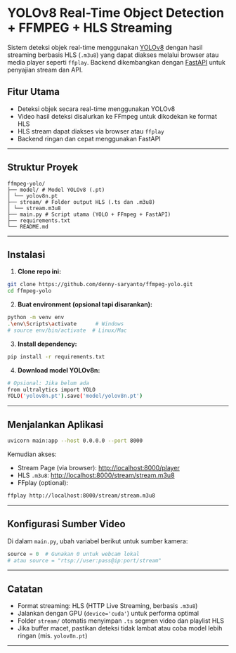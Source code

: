 # YOLOv8 Real-Time Object Detection + FFMPEG + HLS Streaming

Sistem deteksi objek real-time menggunakan [YOLOv8](https://github.com/ultralytics/ultralytics) dengan hasil streaming berbasis HLS (`.m3u8`) yang dapat diakses melalui browser atau media player seperti `ffplay`. Backend dikembangkan dengan [FastAPI](https://fastapi.tiangolo.com/) untuk penyajian stream dan API.

## Fitur Utama

- Deteksi objek secara real-time menggunakan YOLOv8
- Video hasil deteksi disalurkan ke FFmpeg untuk dikodekan ke format HLS
- HLS stream dapat diakses via browser atau `ffplay`
- Backend ringan dan cepat menggunakan FastAPI

---

## Struktur Proyek

```
ffmpeg-yolo/
├── model/ # Model YOLOv8 (.pt)
│ └── yolov8n.pt
├── stream/ # Folder output HLS (.ts dan .m3u8)
│ └── stream.m3u8
├── main.py # Script utama (YOLO + FFmpeg + FastAPI)
├── requirements.txt
└── README.md
```

---

## Instalasi

1. **Clone repo ini:**

```bash
git clone https://github.com/denny-saryanto/ffmpeg-yolo.git
cd ffmpeg-yolo
```

2. **Buat environment (opsional tapi disarankan):**

```bash
python -m venv env
.\env\Scripts\activate      # Windows
# source env/bin/activate  # Linux/Mac
```

3. **Install dependency:**

```bash
pip install -r requirements.txt
```

4. **Download model YOLOv8n:**

```bash
# Opsional: Jika belum ada
from ultralytics import YOLO
YOLO('yolov8n.pt').save('model/yolov8n.pt')
```

---

## Menjalankan Aplikasi

```bash
uvicorn main:app --host 0.0.0.0 --port 8000
```

Kemudian akses:

- Stream Page (via browser): [http://localhost:8000/player](http://localhost:8000/player)
- HLS `.m3u8`: [http://localhost:8000/stream/stream.m3u8](http://localhost:8000/stream/stream.m3u8)
- FFplay (optional):
  
```bash
ffplay http://localhost:8000/stream/stream.m3u8
```

---

## Konfigurasi Sumber Video

Di dalam `main.py`, ubah variabel berikut untuk sumber kamera:

```python
source = 0  # Gunakan 0 untuk webcam lokal
# atau source = "rtsp://user:pass@ip:port/stream"
```

---

## Catatan

- Format streaming: HLS (HTTP Live Streaming, berbasis `.m3u8`)
- Jalankan dengan GPU (`device='cuda'`) untuk performa optimal
- Folder `stream/` otomatis menyimpan `.ts` segmen video dan playlist HLS
- Jika buffer macet, pastikan deteksi tidak lambat atau coba model lebih ringan (mis. `yolov8n.pt`)

---